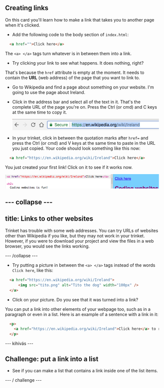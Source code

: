 ## Creating links

On this card you'll learn how to make a link that takes you to another page when it's clicked.

- Add the following code to the body section of `index.html`:

```html
  <a href="">Click here</a>
```

The `<a> </a>` tags turn whatever is in between them into a link.

- Try clicking your link to see what happens. It does nothing, right?

That's because the `href` attribute is empty at the moment. It needs to contain the **URL** (web address) of the page that you want to link to.

- Go to Wikipedia and find a page about something on your website. I'm going to use the page about Ireland.

- Click in the address bar and select all of the text in it. That's the complete URL of the page you're on. Press the <kdb>Ctrl</kdb> (or <kdb>cmd</kdb>) and <kdb>C</kdb> keys at the same time to copy it.
    
    ![URL in address bar](images/AddressBarURL.png)

- In your trinket, click in between the quotation marks after `href=` and press the <kdb>Ctrl</kdb> (or <kdb>cmd</kdb>) and <kdb>V</kdb> keys at the same time to paste in the URL you just copied. Your code should look something like this now:

```html
  <a href="https://en.wikipedia.org/wiki/Ireland">Click here</a>
```

You just created your first link! Click on it to see if it works now.

![Link tag](images/egLinkTagWithURL.png)

## \--- collapse \---

## title: Links to other websites

Trinket has trouble with some web addresses. You can try URLs of websites other than Wikipedia if you like, but they may not work in your trinket. However, if you were to download your project and view the files in a web browser, you would see the links working.

\--- /collapse \---

- Try putting a picture in between the `<a> </a>` tags instead of the words `Click here`, like this:

```html
  <a href="https://en.wikipedia.org/wiki/Ireland">
      <img src="tito.png" alt="Tito the dog" width="100px" />
  </a>
```

- Click on your picture. Do you see that it was turned into a link?

You can put a link into other elements of your webpage too, such as in a paragraph or even in a list. Here is an example of a sentence with a link in it:

```html
  <p>
    <a href="https://en.wikipedia.org/wiki/Ireland">Click here</a> to read the Wikipedia page!
  </p>
```

\--- kihívás \---

## Challenge: put a link into a list

- See if you can make a list that contains a link inside one of the list items.

\--- / challenge \---